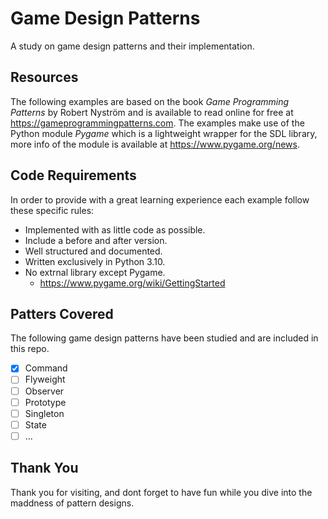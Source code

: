 # Game Design Patterns
A study on game design patterns and their implementation.

## Resources
The following examples are based on the book *Game Programming Patterns* by Robert Nyström and is available to read online for free at https://gameprogrammingpatterns.com. The examples make use of the Python module *Pygame* which is a lightweight wrapper for the SDL library, more info of the module is available at https://www.pygame.org/news.

## Code Requirements
In order to provide with a great learning experience each example follow these specific rules:
* Implemented with as little code as possible.
* Include a before and after version.
* Well structured and documented.
* Written exclusively in Python 3.10.
* No extrnal library except Pygame.
   * https://www.pygame.org/wiki/GettingStarted

## Patters Covered
The following game design patterns have been studied and are included in this repo.
- [x] Command
- [ ] Flyweight
- [ ] Observer
- [ ] Prototype
- [ ] Singleton
- [ ] State
- [ ] ...

## Thank You
Thank you for visiting, and dont forget to have fun while you dive into the maddness of pattern designs.
